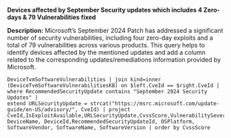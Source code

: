 **Devices affected by September Security updates which includes 4 Zero-days & 79 Vulnerabilities fixed**

**Description:** Microsoft’s September 2024 Patch has addressed a significant number of security vulnerabilities, including four zero-day exploits and a total of 79 vulnerabilities across various products.
This query helps to identify devices affected by the mentioned updates and add a column related to the corresponding updates/remediations information provided by Microsoft.

```
DeviceTvmSoftwareVulnerabilities | join kind=inner (DeviceTvmSoftwareVulnerabilitiesKB) on $left.CveId == $right.CveId | where RecommendedSecurityUpdate contains "September 2024 Security Updates" | 
extend URLSecurityUpdate = strcat("https://msrc.microsoft.com/update-guide/en-US/advisory/", CveId) | project CveId,IsExploitAvailable,URLSecurityUpdate,CvssScore,VulnerabilitySeverityLevel,RecommendedSecurityUpdate, DeviceName, DeviceId,RecommendedSecurityUpdateId, OSPlatform, SoftwareVendor, SoftwareName, SoftwareVersion | order by CvssScore
```
